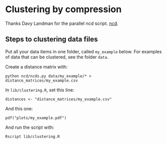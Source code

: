 # Clustering by compression

Thanks Davy Landman for the parallel ncd script. [ncd](https://github.com/DavyLandman).

## Steps to clustering data files

Put all your data items in one folder, called `my_example` below. For examples of data that can be clustered, see the folder `data`.

Create a distance matrix with:

    python ncd/ncds.py data/my_example/* > distance_matrices/my_example.csv

In `lib/clustering.R`, set this line:

    distances <- "distance_matrices/my_example.csv" 

And this one:

    pdf("plots/my_example.pdf")

And run the script with:

    Rscript lib/clustering.R
